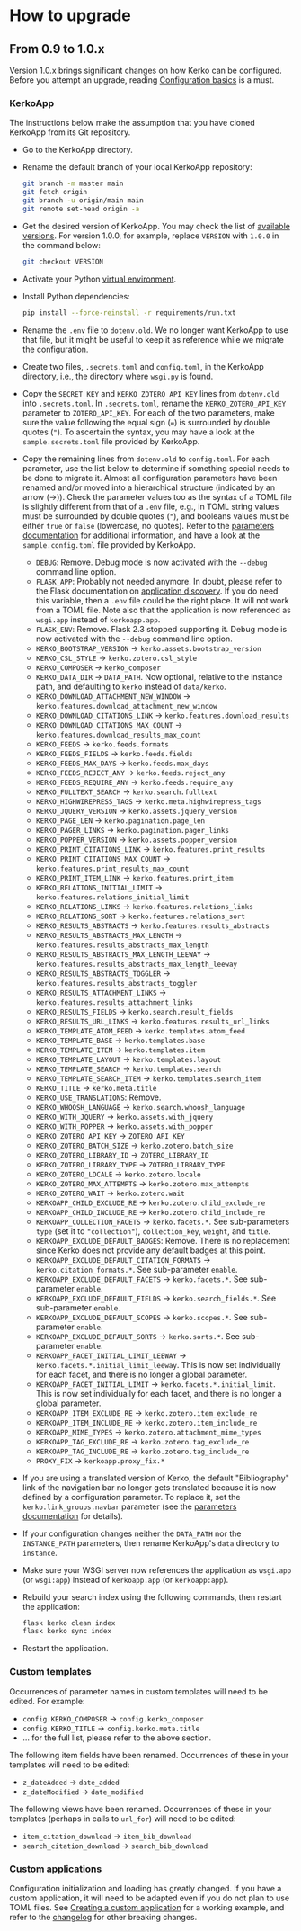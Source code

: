 # How to upgrade

## From 0.9 to 1.0.x

Version 1.0.x brings significant changes on how Kerko can be configured. Before
you attempt an upgrade, reading [Configuration basics](config-basics.md) is a
must.

### KerkoApp

The instructions below make the assumption that you have cloned KerkoApp from
its Git repository.

- Go to the KerkoApp directory.
- Rename the default branch of your local KerkoApp repository:

    ```bash
    git branch -m master main
    git fetch origin
    git branch -u origin/main main
    git remote set-head origin -a
    ```

- Get the desired version of KerkoApp. You may check the list of [available
  versions][KerkoApp versions]. For version 1.0.0, for example, replace
  `VERSION` with `1.0.0` in the command below:

    ```bash
    git checkout VERSION
    ```

- Activate your Python [virtual environment][venv].
- Install Python dependencies:

    ```bash
    pip install --force-reinstall -r requirements/run.txt
    ```

- Rename the `.env` file to `dotenv.old`. We no longer want KerkoApp to use that
  file, but it might be useful to keep it as reference while we migrate the
  configuration.
- Create two files, `.secrets.toml` and `config.toml`, in the KerkoApp
  directory, i.e., the directory where `wsgi.py` is found.
- Copy the `SECRET_KEY` and `KERKO_ZOTERO_API_KEY` lines from `dotenv.old` into
  `.secrets.toml`. In `.secrets.toml`, rename the `KERKO_ZOTERO_API_KEY`
  parameter to `ZOTERO_API_KEY`. For each of the two parameters, make sure the
  value following the equal sign (`=`) is surrounded by double quotes (`"`). To
  ascertain the syntax, you may have a look at the `sample.secrets.toml` file
  provided by KerkoApp.
- Copy the remaining lines from `dotenv.old` to `config.toml`. For each
  parameter, use the list below to determine if something special needs to be
  done to migrate it. Almost all configuration parameters have been renamed
  and/or moved into a hierarchical structure (indicated by an arrow (→)). Check
  the parameter values too as the syntax of a TOML file is slightly different
  from that of a `.env` file, e.g., in TOML string values must be surrounded by
  double quotes (`"`), and booleans values must be either `true` or `false`
  (lowercase, no quotes). Refer to the [parameters
  documentation](config-params.md) for additional information, and have a look
  at the `sample.config.toml` file provided by KerkoApp.
    - `DEBUG`: Remove. Debug mode is now activated with the `--debug` command
      line option.
    - `FLASK_APP`: Probably not needed anymore. In doubt, please refer to the
      Flask documentation on [application
      discovery](https://flask.palletsprojects.com/en/2.3.x/cli/#application-discovery).
      If you do need this variable, then a `.env` file could be the right place.
      It will not work from a TOML file. Note also that the application is now
      referenced as `wsgi.app` instead of `kerkoapp.app`.
    - `FLASK_ENV`: Remove. Flask 2.3 stopped supporting it. Debug mode is now
      activated with the `--debug` command line option.
    - `KERKO_BOOTSTRAP_VERSION` → `kerko.assets.bootstrap_version`
    - `KERKO_CSL_STYLE` → `kerko.zotero.csl_style`
    - `KERKO_COMPOSER` → `kerko_composer`
    - `KERKO_DATA_DIR` → `DATA_PATH`. Now optional, relative to the instance
      path, and defaulting to `kerko` instead of `data/kerko`.
    - `KERKO_DOWNLOAD_ATTACHMENT_NEW_WINDOW` → `kerko.features.download_attachment_new_window`
    - `KERKO_DOWNLOAD_CITATIONS_LINK` → `kerko.features.download_results`
    - `KERKO_DOWNLOAD_CITATIONS_MAX_COUNT` → `kerko.features.download_results_max_count`
    - `KERKO_FEEDS` → `kerko.feeds.formats`
    - `KERKO_FEEDS_FIELDS` → `kerko.feeds.fields`
    - `KERKO_FEEDS_MAX_DAYS` → `kerko.feeds.max_days`
    - `KERKO_FEEDS_REJECT_ANY` → `kerko.feeds.reject_any`
    - `KERKO_FEEDS_REQUIRE_ANY` → `kerko.feeds.require_any`
    - `KERKO_FULLTEXT_SEARCH` → `kerko.search.fulltext`
    - `KERKO_HIGHWIREPRESS_TAGS` → `kerko.meta.highwirepress_tags`
    - `KERKO_JQUERY_VERSION` → `kerko.assets.jquery_version`
    - `KERKO_PAGE_LEN` → `kerko.pagination.page_len`
    - `KERKO_PAGER_LINKS` → `kerko.pagination.pager_links`
    - `KERKO_POPPER_VERSION` → `kerko.assets.popper_version`
    - `KERKO_PRINT_CITATIONS_LINK` → `kerko.features.print_results`
    - `KERKO_PRINT_CITATIONS_MAX_COUNT` → `kerko.features.print_results_max_count`
    - `KERKO_PRINT_ITEM_LINK` → `kerko.features.print_item`
    - `KERKO_RELATIONS_INITIAL_LIMIT` → `kerko.features.relations_initial_limit`
    - `KERKO_RELATIONS_LINKS` → `kerko.features.relations_links`
    - `KERKO_RELATIONS_SORT` → `kerko.features.relations_sort`
    - `KERKO_RESULTS_ABSTRACTS` → `kerko.features.results_abstracts`
    - `KERKO_RESULTS_ABSTRACTS_MAX_LENGTH` → `kerko.features.results_abstracts_max_length`
    - `KERKO_RESULTS_ABSTRACTS_MAX_LENGTH_LEEWAY` → `kerko.features.results_abstracts_max_length_leeway`
    - `KERKO_RESULTS_ABSTRACTS_TOGGLER` → `kerko.features.results_abstracts_toggler`
    - `KERKO_RESULTS_ATTACHMENT_LINKS` → `kerko.features.results_attachment_links`
    - `KERKO_RESULTS_FIELDS` → `kerko.search.result_fields`
    - `KERKO_RESULTS_URL_LINKS` → `kerko.features.results_url_links`
    - `KERKO_TEMPLATE_ATOM_FEED` → `kerko.templates.atom_feed`
    - `KERKO_TEMPLATE_BASE` → `kerko.templates.base`
    - `KERKO_TEMPLATE_ITEM` → `kerko.templates.item`
    - `KERKO_TEMPLATE_LAYOUT` → `kerko.templates.layout`
    - `KERKO_TEMPLATE_SEARCH` → `kerko.templates.search`
    - `KERKO_TEMPLATE_SEARCH_ITEM` → `kerko.templates.search_item`
    - `KERKO_TITLE` → `kerko.meta.title`
    - `KERKO_USE_TRANSLATIONS`: Remove.
    - `KERKO_WHOOSH_LANGUAGE` → `kerko.search.whoosh_language`
    - `KERKO_WITH_JQUERY` → `kerko.assets.with_jquery`
    - `KERKO_WITH_POPPER` → `kerko.assets.with_popper`
    - `KERKO_ZOTERO_API_KEY` → `ZOTERO_API_KEY`
    - `KERKO_ZOTERO_BATCH_SIZE` → `kerko.zotero.batch_size`
    - `KERKO_ZOTERO_LIBRARY_ID` → `ZOTERO_LIBRARY_ID`
    - `KERKO_ZOTERO_LIBRARY_TYPE` → `ZOTERO_LIBRARY_TYPE`
    - `KERKO_ZOTERO_LOCALE` → `kerko.zotero.locale`
    - `KERKO_ZOTERO_MAX_ATTEMPTS` → `kerko.zotero.max_attempts`
    - `KERKO_ZOTERO_WAIT` → `kerko.zotero.wait`
    - `KERKOAPP_CHILD_EXCLUDE_RE` → `kerko.zotero.child_exclude_re`
    - `KERKOAPP_CHILD_INCLUDE_RE` → `kerko.zotero.child_include_re`
    - `KERKOAPP_COLLECTION_FACETS` → `kerko.facets.*`. See sub-parameters `type`
      (set it to `"collection"`), `collection_key`, `weight`, and `title`.
    - `KERKOAPP_EXCLUDE_DEFAULT_BADGES`: Remove. There is no replacement since
      Kerko does not provide any default badges at this point.
    - `KERKOAPP_EXCLUDE_DEFAULT_CITATION_FORMATS` → `kerko.citation_formats.*`.
      See sub-parameter `enable`.
    - `KERKOAPP_EXCLUDE_DEFAULT_FACETS` → `kerko.facets.*`. See sub-parameter
      `enable`.
    - `KERKOAPP_EXCLUDE_DEFAULT_FIELDS` → `kerko.search_fields.*`. See
      sub-parameter `enable`.
    - `KERKOAPP_EXCLUDE_DEFAULT_SCOPES` → `kerko.scopes.*`. See sub-parameter
      `enable`.
    - `KERKOAPP_EXCLUDE_DEFAULT_SORTS` → `kerko.sorts.*`. See sub-parameter
      `enable`.
    - `KERKOAPP_FACET_INITIAL_LIMIT_LEEWAY` →
      `kerko.facets.*.initial_limit_leeway`. This is now set individually for
      each facet, and there is no longer a global parameter.
    - `KERKOAPP_FACET_INITIAL_LIMIT` → `kerko.facets.*.initial_limit`. This is
      now set individually for each facet, and there is no longer a global
      parameter.
    - `KERKOAPP_ITEM_EXCLUDE_RE` → `kerko.zotero.item_exclude_re`
    - `KERKOAPP_ITEM_INCLUDE_RE` → `kerko.zotero.item_include_re`
    - `KERKOAPP_MIME_TYPES` → `kerko.zotero.attachment_mime_types`
    - `KERKOAPP_TAG_EXCLUDE_RE` → `kerko.zotero.tag_exclude_re`
    - `KERKOAPP_TAG_INCLUDE_RE` → `kerko.zotero.tag_include_re`
    - `PROXY_FIX` → `kerkoapp.proxy_fix.*`
- If you are using a translated version of Kerko, the default "Bibliography"
  link of the navigation bar no longer gets translated because it is now defined
  by a configuration parameter. To replace it, set the
  `kerko.link_groups.navbar` parameter (see the [parameters
  documentation](config-params.md) for details).
- If your configuration changes neither the `DATA_PATH` nor the `INSTANCE_PATH`
  parameters, then rename KerkoApp's `data` directory to `instance`.
- Make sure your WSGI server now references the application as `wsgi.app` (or
  `wsgi:app`) instead of `kerkoapp.app` (or `kerkoapp:app`).
- Rebuild your search index using the following commands, then restart the
  application:

    ```bash
    flask kerko clean index
    flask kerko sync index
    ```

- Restart the application.


### Custom templates

Occurrences of parameter names in custom templates will need to be edited. For
example:

- `config.KERKO_COMPOSER` → `config.kerko_composer`
- `config.KERKO_TITLE` → `config.kerko.meta.title`
- ... for the full list, please refer to the above section.

The following item fields have been renamed. Occurrences of these in your
templates will need to be edited:

- `z_dateAdded` → `date_added`
- `z_dateModified` → `date_modified`

The following views have been renamed. Occurrences of these in your templates (perhaps in calls to `url_for`) will need to be edited:

- `item_citation_download` → `item_bib_download`
- `search_citation_download` → `search_bib_download`


### Custom applications

Configuration initialization and loading has greatly changed. If you have a
custom application, it will need to be adapted even if you do not plan to use
TOML files. See [Creating a custom
application](getting-started.md#creating-a-custom-application) for a working
example, and refer to the [changelog](changelog.md) for other breaking changes.


[KerkoApp versions]: https://github.com/whiskyechobravo/kerkoapp/tags
[venv]: https://docs.python.org/3.11/tutorial/venv.html
